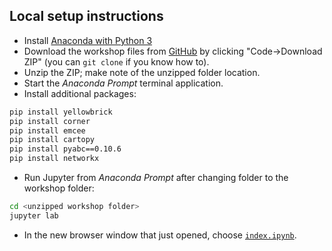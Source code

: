 ## Local setup instructions

- Install [Anaconda with Python 3](http://anaconda.com/download/)
- Download the workshop files from [GitHub](https://github.com/yoavram/DataSciPy) by clicking "Code->Download ZIP" (you can `git clone` if you know how to).
- Unzip the ZIP; make note of the unzipped folder location.
- Start the *Anaconda Prompt* terminal application.
- Install additional packages:
```sh
pip install yellowbrick
pip install corner
pip install emcee
pip install cartopy
pip install pyabc==0.10.6
pip install networkx
```
- Run Jupyter from *Anaconda Prompt* after changing folder to the workshop folder:
```sh
cd <unzipped workshop folder>
jupyter lab
```
- In the new browser window that just opened, choose [`index.ipynb`](index.ipynb).
